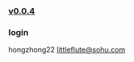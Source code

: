 ### [v0.0.4](https://github.com/hongzhong22/home/edit/master/README.md)
### login
hongzhong22
littleflute@sohu.com

